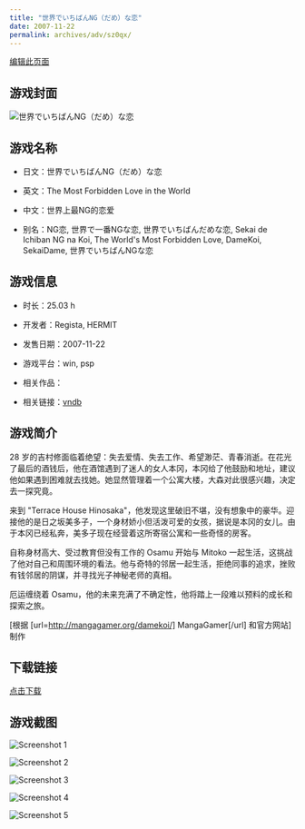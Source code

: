 ```yaml
---
title: "世界でいちばんNG（だめ）な恋"
date: 2007-11-22
permalink: archives/adv/sz0qx/
---
```

[编辑此页面](https://github.com/ACG-3/ADV3-source/blob/main/source/_posts/%E4%B8%96%E7%95%8C%E3%81%A7%E3%81%84%E3%81%A1%E3%81%B0%E3%82%93NG%EF%BC%88%E3%81%A0%E3%82%81%EF%BC%89%E3%81%AA%E6%81%8B.md)

## 游戏封面

![世界でいちばんNG（だめ）な恋](https://pan.timero.xyz/d/onedrive/img_lib_001/%E4%B8%96%E7%95%8C%E3%81%A7%E3%81%84%E3%81%A1%E3%81%B0%E3%82%93NG%EF%BC%88%E3%81%A0%E3%82%81%EF%BC%89%E3%81%AA%E6%81%8B_cover.avif)


## 游戏名称

- 日文：世界でいちばんNG（だめ）な恋
- 英文：The Most Forbidden Love in the World
- 中文：世界上最NG的恋爱

- 别名：NG恋, 世界で一番NGな恋, 世界でいちばんだめな恋, Sekai de Ichiban NG na Koi, The World's Most Forbidden Love, DameKoi, SekaiDame, 世界でいちばんNGな恋


## 游戏信息

- 时长：25.03 h
- 开发者：Regista, HERMIT
- 发售日期：2007-11-22
- 游戏平台：win, psp
- 相关作品：

- 相关链接：[vndb](https://vndb.org/v415)


## 游戏简介

28 岁的吉村修面临着绝望：失去爱情、失去工作、希望渺茫、青春消逝。在花光了最后的酒钱后，他在酒馆遇到了迷人的女人本冈，本冈给了他鼓励和地址，建议他如果遇到困难就去找她。她显然管理着一个公寓大楼，大森对此很感兴趣，决定去一探究竟。

来到 "Terrace House Hinosaka"，他发现这里破旧不堪，没有想象中的豪华。迎接他的是日之坂美多子，一个身材娇小但活泼可爱的女孩，据说是本冈的女儿。由于本冈已经私奔，美多子现在经营着这所寄宿公寓和一些奇怪的房客。

自称身材高大、受过教育但没有工作的 Osamu 开始与 Mitoko 一起生活，这挑战了他对自己和周围环境的看法。他与奇特的邻居一起生活，拒绝同事的追求，挫败有钱邻居的阴谋，并寻找光子神秘老师的真相。

厄运缠绕着 Osamu，他的未来充满了不确定性，他将踏上一段难以预料的成长和探索之旅。

[根据 [url=http://mangagamer.org/damekoi/] MangaGamer[/url] 和官方网站] 制作


## 下载链接

[点击下载](https://pan.timero.xyz/onedrive/adv_lib_001/%E4%B8%96%E7%95%8C%E3%81%A7%E3%81%84%E3%81%A1%E3%81%B0%E3%82%93NG%EF%BC%88%E3%81%A0%E3%82%81%EF%BC%89%E3%81%AA%E6%81%8B)


## 游戏截图


![Screenshot 1](https://pan.timero.xyz/d/onedrive/img_lib_001/%E4%B8%96%E7%95%8C%E3%81%A7%E3%81%84%E3%81%A1%E3%81%B0%E3%82%93NG%EF%BC%88%E3%81%A0%E3%82%81%EF%BC%89%E3%81%AA%E6%81%8B_Screenshot_1.avif)

![Screenshot 2](https://pan.timero.xyz/d/onedrive/img_lib_001/%E4%B8%96%E7%95%8C%E3%81%A7%E3%81%84%E3%81%A1%E3%81%B0%E3%82%93NG%EF%BC%88%E3%81%A0%E3%82%81%EF%BC%89%E3%81%AA%E6%81%8B_Screenshot_2.avif)

![Screenshot 3](https://pan.timero.xyz/d/onedrive/img_lib_001/%E4%B8%96%E7%95%8C%E3%81%A7%E3%81%84%E3%81%A1%E3%81%B0%E3%82%93NG%EF%BC%88%E3%81%A0%E3%82%81%EF%BC%89%E3%81%AA%E6%81%8B_Screenshot_3.avif)

![Screenshot 4](https://pan.timero.xyz/d/onedrive/img_lib_001/%E4%B8%96%E7%95%8C%E3%81%A7%E3%81%84%E3%81%A1%E3%81%B0%E3%82%93NG%EF%BC%88%E3%81%A0%E3%82%81%EF%BC%89%E3%81%AA%E6%81%8B_Screenshot_4.avif)

![Screenshot 5](https://pan.timero.xyz/d/onedrive/img_lib_001/%E4%B8%96%E7%95%8C%E3%81%A7%E3%81%84%E3%81%A1%E3%81%B0%E3%82%93NG%EF%BC%88%E3%81%A0%E3%82%81%EF%BC%89%E3%81%AA%E6%81%8B_Screenshot_5.avif)

